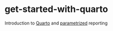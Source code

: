 # get-started-with-quarto
Introduction to [Quarto](https://quarto.org/) and [parametrized](https://quarto.org/docs/computations/parameters.html) reporting 
